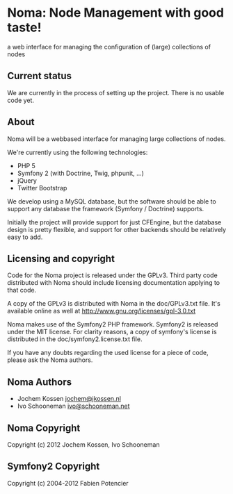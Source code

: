 Noma: Node Management with good taste!
======================================

a web interface for managing the configuration of (large) collections of nodes

Current status
--------------

We are currently in the process of setting up the project. There is no usable
code yet.

About
-----

Noma will be a webbased interface for managing large collections of nodes.

We're currently using the following technologies:

 * PHP 5
 * Symfony 2 (with Doctrine, Twig, phpunit, ...)
 * jQuery
 * Twitter Bootstrap

We develop using a MySQL database, but the software should be able to support
any database the framework (Symfony / Doctrine) supports.

Initially the project will provide support for just CFEngine, but the database
design is pretty flexible, and support for other backends should be relatively
easy to add.

Licensing and copyright
-----------------------

Code for the Noma project is released under the GPLv3. Third party code
distributed with Noma should include licensing documentation applying to that
code.

A copy of the GPLv3 is distributed with Noma in the doc/GPLv3.txt file. It's
available online as well at http://www.gnu.org/licenses/gpl-3.0.txt

Noma makes use of the Symfony2 PHP framework. Symfony2 is released under the
MIT license. For clarity reasons, a copy of symfony's license is distributed in
the doc/symfony2.license.txt file.

If you have any doubts regarding the used license for a piece of code, please
ask the Noma authors.

Noma Authors
------------

* Jochem Kossen <jochem@jkossen.nl>
* Ivo Schooneman <ivo@schooneman.net>

Noma Copyright
--------------
Copyright (c) 2012 Jochem Kossen, Ivo Schooneman

Symfony2 Copyright
------------------
Copyright (c) 2004-2012 Fabien Potencier

